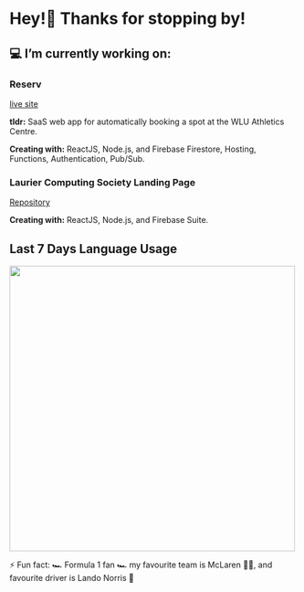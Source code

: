 # Hey!👋 Thanks for stopping by!


## 💻 I’m currently working on:
### Reserv 
[live site](https://www.reserv.ca)

**tldr:** SaaS web app for automatically booking a spot at the WLU Athletics Centre. 

**Creating with:** ReactJS, Node.js, and Firebase Firestore, Hosting, Functions, Authentication, Pub/Sub.

### Laurier Computing Society Landing Page

[Repository](https://github.com/LaurierCS/Website)

**Creating with:** ReactJS, Node.js, and Firebase Suite.

## Last 7 Days Language Usage
<img src="https://wakatime.com/share/@7df06c4d-3ae6-4fd1-b913-a1e9df7a48f1/3ef21556-d799-4147-86d1-d4c7d7749991.svg" width="500">


⚡ Fun fact: 🏎️ Formula 1 fan 🏎️ my favourite team is McLaren 🧡💙, and favourite driver is Lando Norris 🏁
